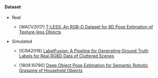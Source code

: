 #### Dataset
- Real
  - [WACV2017] [T-LESS: An RGB-D Dataset for 6D Pose Estimation of Texture-less Objects](https://arxiv.org/abs/1701.05498)

- Simulated
  - [ICRA2018] [LabelFusion: A Pipeline for Generating Ground Truth Labels for Real
RGBD Data of Cluttered Scenes](https://arxiv.org/abs/1707.04796)

  - [1809.10790] [Deep Object Pose Estimation for Semantic Robotic Grasping of Household Objects](https://arxiv.org/abs/1809.10790)

